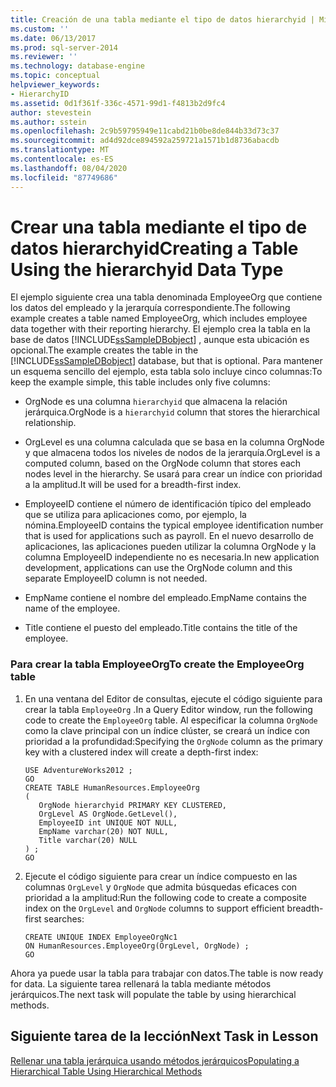 ```yaml
---
title: Creación de una tabla mediante el tipo de datos hierarchyid | Microsoft Docs
ms.custom: ''
ms.date: 06/13/2017
ms.prod: sql-server-2014
ms.reviewer: ''
ms.technology: database-engine
ms.topic: conceptual
helpviewer_keywords:
- HierarchyID
ms.assetid: 0d1f361f-336c-4571-99d1-f4813b2d9fc4
author: stevestein
ms.author: sstein
ms.openlocfilehash: 2c9b59795949e11cabd21b0be8de844b33d73c37
ms.sourcegitcommit: ad4d92dce894592a259721a1571b1d8736abacdb
ms.translationtype: MT
ms.contentlocale: es-ES
ms.lasthandoff: 08/04/2020
ms.locfileid: "87749686"
---
```

# <a name="creating-a-table-using-the-hierarchyid-data-type"></a><span data-ttu-id="509b6-102">Crear una tabla mediante el tipo de datos hierarchyid</span><span class="sxs-lookup"><span data-stu-id="509b6-102">Creating a Table Using the hierarchyid Data Type</span></span>
  <span data-ttu-id="509b6-103">El ejemplo siguiente crea una tabla denominada EmployeeOrg que contiene los datos del empleado y la jerarquía correspondiente.</span><span class="sxs-lookup"><span data-stu-id="509b6-103">The following example creates a table named EmployeeOrg, which includes employee data together with their reporting hierarchy.</span></span> <span data-ttu-id="509b6-104">El ejemplo crea la tabla en la base de datos [!INCLUDE[ssSampleDBobject](../../includes/sssampledbobject-md.md)] , aunque esta ubicación es opcional.</span><span class="sxs-lookup"><span data-stu-id="509b6-104">The example creates the table in the [!INCLUDE[ssSampleDBobject](../../includes/sssampledbobject-md.md)] database, but that is optional.</span></span> <span data-ttu-id="509b6-105">Para mantener un esquema sencillo del ejemplo, esta tabla solo incluye cinco columnas:</span><span class="sxs-lookup"><span data-stu-id="509b6-105">To keep the example simple, this table includes only five columns:</span></span>  
  
-   <span data-ttu-id="509b6-106">OrgNode es una columna `hierarchyid` que almacena la relación jerárquica.</span><span class="sxs-lookup"><span data-stu-id="509b6-106">OrgNode is a `hierarchyid` column that stores the hierarchical relationship.</span></span>  
  
-   <span data-ttu-id="509b6-107">OrgLevel es una columna calculada que se basa en la columna OrgNode y que almacena todos los niveles de nodos de la jerarquía.</span><span class="sxs-lookup"><span data-stu-id="509b6-107">OrgLevel is a computed column, based on the OrgNode column that stores each nodes level in the hierarchy.</span></span> <span data-ttu-id="509b6-108">Se usará para crear un índice con prioridad a la amplitud.</span><span class="sxs-lookup"><span data-stu-id="509b6-108">It will be used for a breadth-first index.</span></span>  
  
-   <span data-ttu-id="509b6-109">EmployeeID contiene el número de identificación típico del empleado que se utiliza para aplicaciones como, por ejemplo, la nómina.</span><span class="sxs-lookup"><span data-stu-id="509b6-109">EmployeeID contains the typical employee identification number that is used for applications such as payroll.</span></span> <span data-ttu-id="509b6-110">En el nuevo desarrollo de aplicaciones, las aplicaciones pueden utilizar la columna OrgNode y la columna EmployeeID independiente no es necesaria.</span><span class="sxs-lookup"><span data-stu-id="509b6-110">In new application development, applications can use the OrgNode column and this separate EmployeeID column is not needed.</span></span>  
  
-   <span data-ttu-id="509b6-111">EmpName contiene el nombre del empleado.</span><span class="sxs-lookup"><span data-stu-id="509b6-111">EmpName contains the name of the employee.</span></span>  
  
-   <span data-ttu-id="509b6-112">Title contiene el puesto del empleado.</span><span class="sxs-lookup"><span data-stu-id="509b6-112">Title contains the title of the employee.</span></span>  
  
### <a name="to-create-the-employeeorg-table"></a><span data-ttu-id="509b6-113">Para crear la tabla EmployeeOrg</span><span class="sxs-lookup"><span data-stu-id="509b6-113">To create the EmployeeOrg table</span></span>  
  
1.  <span data-ttu-id="509b6-114">En una ventana del Editor de consultas, ejecute el código siguiente para crear la tabla `EmployeeOrg` .</span><span class="sxs-lookup"><span data-stu-id="509b6-114">In a Query Editor window, run the following code to create the `EmployeeOrg` table.</span></span> <span data-ttu-id="509b6-115">Al especificar la columna `OrgNode` como la clave principal con un índice clúster, se creará un índice con prioridad a la profundidad:</span><span class="sxs-lookup"><span data-stu-id="509b6-115">Specifying the `OrgNode` column as the primary key with a clustered index will create a depth-first index:</span></span>  
  
    ```  
    USE AdventureWorks2012 ;  
    GO  
    CREATE TABLE HumanResources.EmployeeOrg  
    (  
       OrgNode hierarchyid PRIMARY KEY CLUSTERED,  
       OrgLevel AS OrgNode.GetLevel(),  
       EmployeeID int UNIQUE NOT NULL,  
       EmpName varchar(20) NOT NULL,  
       Title varchar(20) NULL  
    ) ;  
    GO  
    ```  
  
2.  <span data-ttu-id="509b6-116">Ejecute el código siguiente para crear un índice compuesto en las columnas `OrgLevel` y `OrgNode` que admita búsquedas eficaces con prioridad a la amplitud:</span><span class="sxs-lookup"><span data-stu-id="509b6-116">Run the following code to create a composite index on the `OrgLevel` and `OrgNode` columns to support efficient breadth-first searches:</span></span>  
  
    ```  
    CREATE UNIQUE INDEX EmployeeOrgNc1   
    ON HumanResources.EmployeeOrg(OrgLevel, OrgNode) ;  
    GO  
    ```  
  
 <span data-ttu-id="509b6-117">Ahora ya puede usar la tabla para trabajar con datos.</span><span class="sxs-lookup"><span data-stu-id="509b6-117">The table is now ready for data.</span></span> <span data-ttu-id="509b6-118">La siguiente tarea rellenará la tabla mediante métodos jerárquicos.</span><span class="sxs-lookup"><span data-stu-id="509b6-118">The next task will populate the table by using hierarchical methods.</span></span>  
  
## <a name="next-task-in-lesson"></a><span data-ttu-id="509b6-119">Siguiente tarea de la lección</span><span class="sxs-lookup"><span data-stu-id="509b6-119">Next Task in Lesson</span></span>  
 [<span data-ttu-id="509b6-120">Rellenar una tabla jerárquica usando métodos jerárquicos</span><span class="sxs-lookup"><span data-stu-id="509b6-120">Populating a Hierarchical Table Using Hierarchical Methods</span></span>](lesson-2-2-populating-a-hierarchical-table-using-hierarchical-methods.md)  
  
  
